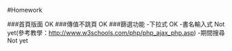 #Homework

###首頁版面 OK
###傳值不跳頁 OK
###篩選功能
-下拉式 OK
-書名輸入式 Not yet(參考教學：http://www.w3schools.com/php/php_ajax_php.asp)
-期間搜尋 Not yet
    
